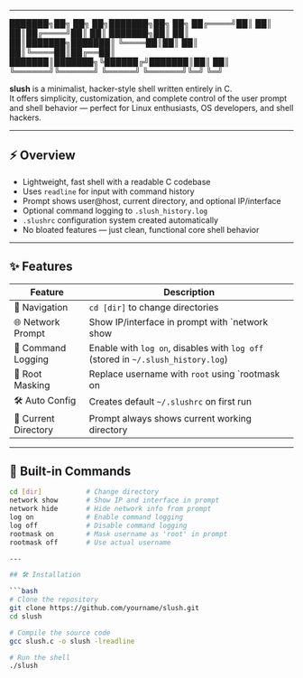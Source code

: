 
---


███████╗██╗     ██╗   ██╗███████╗██╗  ██╗
██╔════╝██║     ██║   ██║██╔════╝██║  ██║
███████╗██║     ██║   ██║███████╗███████║
╚════██║██║     ██║   ██║╚════██║██╔══██║
███████║███████╗╚██████╔╝███████║██║  ██║
╚══════╝╚══════╝ ╚═════╝ ╚══════╝╚═╝  ╚═╝
                                         


**slush** is a minimalist, hacker-style shell written entirely in C.  
It offers simplicity, customization, and complete control of the user prompt and shell behavior — perfect for Linux enthusiasts, OS developers, and shell hackers.

---

## ⚡ Overview

- Lightweight, fast shell with a readable C codebase
- Uses `readline` for input with command history
- Prompt shows user@host, current directory, and optional IP/interface
- Optional command logging to `.slush_history.log`
- `.slushrc` configuration system created automatically
- No bloated features — just clean, functional core shell behavior

---

## ✨ Features

| Feature             | Description                                                                 |
|---------------------|-----------------------------------------------------------------------------|
| 🧭 Navigation        | `cd [dir]` to change directories                                              |
| 🌐 Network Prompt    | Show IP/interface in prompt with `network show|hide`                         |
| 📓 Command Logging   | Enable with `log on`, disables with `log off` (stored in `~/.slush_history.log`) |
| 🧑 Root Masking      | Replace username with `root` using `rootmask on|off`                         |
| 🛠️ Auto Config       | Creates default `~/.slushrc` on first run                                   |
| 📂 Current Directory | Prompt always shows current working directory                               |

---

## 🧪 Built-in Commands

```bash
cd [dir]           # Change directory
network show       # Show IP and interface in prompt
network hide       # Hide network info from prompt
log on             # Enable command logging
log off            # Disable command logging
rootmask on        # Mask username as 'root' in prompt
rootmask off       # Use actual username

---

## 🛠️ Installation

```bash
# Clone the repository
git clone https://github.com/yourname/slush.git
cd slush

# Compile the source code
gcc slush.c -o slush -lreadline

# Run the shell
./slush

